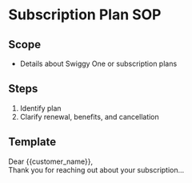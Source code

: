 # Subscription Plan SOP

## Scope
- Details about Swiggy One or subscription plans

## Steps
1. Identify plan
2. Clarify renewal, benefits, and cancellation

## Template
Dear {{customer_name}},  
Thank you for reaching out about your subscription...

